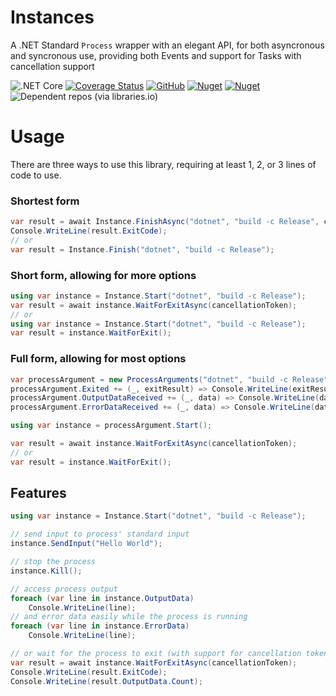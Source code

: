 # Instances
A .NET Standard `Process` wrapper with an elegant API, for both asyncronous and syncronous use, providing both Events and support for Tasks with cancellation support
 
![.NET Core](https://github.com/rosenbjerg/Instances/workflows/CI/badge.svg)
[![Coverage Status](https://coveralls.io/repos/github/rosenbjerg/Instances/badge.svg?branch=master)](https://coveralls.io/github/rosenbjerg/Instances?branch=master)
[![GitHub](https://img.shields.io/github/license/rosenbjerg/Instances)](https://github.com/rosenbjerg/Instances/blob/master/LICENSE)
[![Nuget](https://img.shields.io/nuget/v/instances)](https://www.nuget.org/packages/instances/)
[![Nuget](https://img.shields.io/nuget/dt/instances)](https://www.nuget.org/packages/instances/)
![Dependent repos (via libraries.io)](https://img.shields.io/librariesio/dependent-repos/nuget/instances)


# Usage
There are three ways to use this library, requiring at least 1, 2, or 3 lines of code to use.

### Shortest form
```c#
var result = await Instance.FinishAsync("dotnet", "build -c Release", cancellationToken);
Console.WriteLine(result.ExitCode);
// or
var result = Instance.Finish("dotnet", "build -c Release");
```

### Short form, allowing for more options
```c#
using var instance = Instance.Start("dotnet", "build -c Release");
var result = await instance.WaitForExitAsync(cancellationToken);
// or
using var instance = Instance.Start("dotnet", "build -c Release");
var result = instance.WaitForExit();
```

### Full form, allowing for most options
```c#
var processArgument = new ProcessArguments("dotnet", "build -c Release");
processArgument.Exited += (_, exitResult) => Console.WriteLine(exitResult.ExitCode);
processArgument.OutputDataReceived += (_, data) => Console.WriteLine(data);
processArgument.ErrorDataReceived += (_, data) => Console.WriteLine(data);

using var instance = processArgument.Start();

var result = await instance.WaitForExitAsync(cancellationToken);
// or 
var result = instance.WaitForExit();
```


## Features
```c#
using var instance = Instance.Start("dotnet", "build -c Release");

// send input to process' standard input
instance.SendInput("Hello World");

// stop the process
instance.Kill();

// access process output
foreach (var line in instance.OutputData)
    Console.WriteLine(line);
// and error data easily while the process is running
foreach (var line in instance.ErrorData)
    Console.WriteLine(line);

// or wait for the process to exit (with support for cancellation token)
var result = await instance.WaitForExitAsync(cancellationToken);
Console.WriteLine(result.ExitCode);
Console.WriteLine(result.OutputData.Count);
```